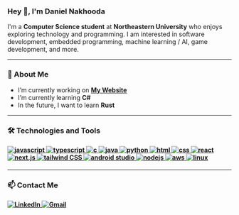 ### Hey 👋, I'm Daniel Nakhooda

I'm a **Computer Science student** at **Northeastern University** who enjoys exploring technology and programming. I am interested in software development, embedded programming, machine learning / AI, game development, and more.

---

### 🚀 About Me

- I’m currently working on <b><a href="https://danielnakhooda.com/">My Website</a></b>
- I’m currently learning **C#**
- In the future, I want to learn **Rust**

---

### 🛠️ Technologies and Tools

<h4>
  <a href="https://developer.mozilla.org/en-US/docs/Web/JavaScript">
    <img src="https://img.shields.io/badge/javascript-%23323330.svg?style=for-the-badge&logo=javascript&logoColor=%23F7DF1E" alt="javascript"/> 
  </a>
  <a href="https://www.typescriptlang.org/">
    <img src="https://img.shields.io/badge/typescript-%23007ACC.svg?style=for-the-badge&logo=typescript&logoColor=white" alt="typescript"/>
  </a>
  <a href="https://en.wikipedia.org/wiki/C_(programming_language)">
    <img src="https://img.shields.io/badge/c-%2300599C.svg?style=for-the-badge&logo=c&logoColor=white" alt="c"/>
  </a>
  <a href="https://www.java.com/en/">
    <img src="https://img.shields.io/badge/java-%23ED8B00.svg?style=for-the-badge&logo=openjdk&logoColor=white" alt="java"/>
  </a>
  <a href="https://www.python.org/">
    <img src="https://img.shields.io/badge/python-3670A0?style=for-the-badge&logo=python&logoColor=ffdd54" alt="python"/>
  </a>
  <a href="https://developer.mozilla.org/en-US/docs/Web/HTML">
    <img src="https://img.shields.io/badge/html5-%23E34F26.svg?style=for-the-badge&logo=html5&logoColor=white" alt="html"/>
  </a>
  <a href="https://developer.mozilla.org/en-US/docs/Web/CSS">
    <img src="https://img.shields.io/badge/css3-%231572B6.svg?style=for-the-badge&logo=css3&logoColor=white" alt="css"/> 
  </a>
  <a href="https://react.dev/">
    <img src="https://img.shields.io/badge/react-%2320232a.svg?style=for-the-badge&logo=react&logoColor=%2361DAFB" alt="react"/>
  </a>
  <a href="https://nextjs.org/">
    <img src="https://img.shields.io/badge/Next-black?style=for-the-badge&logo=next.js&logoColor=white" alt="next.js"
  </a>
  <a href="https://tailwindcss.com/">
    <img src="https://img.shields.io/badge/tailwindcss-%2338B2AC.svg?style=for-the-badge&logo=tailwind-css&logoColor=white" alt="tailwind CSS">
  </a>
  <a href="https://developer.android.com/studio?gad_source=1&gad_campaignid=21831783525&gbraid=0AAAAAC-IOZmjMyLtUi-brJuNKwY_hYMsk&gclid=Cj0KCQjwxdXBBhDEARIsAAUkP6iIlJDTh5WnDuxxwNR3Yl1t_zimLhvmb7dOtjrJPuoQcgS-l4-RXCgaAmIAEALw_wcB&gclsrc=aw.ds">
    <img src="https://img.shields.io/badge/android%20studio-346ac1?style=for-the-badge&logo=android%20studio&logoColor=white" alt="android studio"/>
  </a>
  <a href="https://nodejs.org/en">
    <img src="https://img.shields.io/badge/node.js-6DA55F?style=for-the-badge&logo=node.js&logoColor=white" alt="nodejs"/>
  </a>
  <a href="https://aws.amazon.com/">
    <img src="https://img.shields.io/badge/AWS-%23FF9900.svg?style=for-the-badge&logo=amazon-aws&logoColor=white" alt="aws"/>
  </a>
  <a href="https://github.com/torvalds/linux">
    <img src="https://img.shields.io/badge/Linux-FCC624?style=for-the-badge&logo=linux&logoColor=black" alt="linux"/>
  </a>
</h4>

---

### 📫 Contact Me

<h4>
  <a href="https://www.linkedin.com/in/danielnakhooda/">
    <img src="https://img.shields.io/badge/linkedin-Daniel%20Nakhooda-0077B5.svg?style=for-the-badge&logo=linkedin&logoColor=white" alt="LinkedIn" />
  </a>
  <a href="mailto:dnakhooda@gmail.com">
    <img src="https://img.shields.io/badge/Gmail-dnakhooda@gmail.com-D14836?style=for-the-badge&logo=gmail&logoColor=white" alt="Gmail" />
  </a>
</h4>
